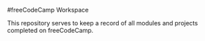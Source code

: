 #freeCodeCamp Workspace

This repository serves to keep a record of all modules and projects completed on freeCodeCamp.